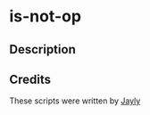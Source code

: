 # is-not-op

## Description


## Credits
These scripts were written by [Jayly](https://github.com/JaylyDev)
